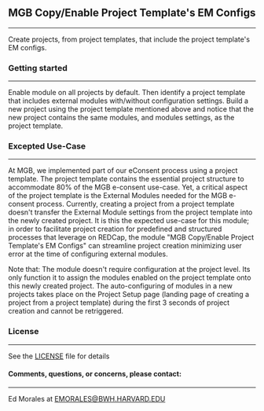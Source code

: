 ## MGB Copy/Enable Project Template's EM Configs
********************************************************************************
Create projects, from project templates, that include the project template's EM configs.

### Getting started
********************************************************************************
Enable module on all projects by default. Then identify a project template that includes external modules with/without configuration settings.
Build a new project using the project template mentioned above and notice that the new project contains the same modules, and modules settings, as the project template.

### Excepted Use-Case
********************************************************************************

At MGB, we implemented part of our eConsent process using a project template. The project template contains the essential project structure to accommodate 80% of the MGB e-consent use-case.
Yet, a critical aspect of the project template is the External Modules needed for the MGB e-consent process. Currently, creating a project from a project template doesn't transfer the External Module settings from the project template into the newly created project.
It is this the expected use-case for this module; in order to facilitate project creation for predefined and structured processes that leverage on REDCap, the module "MGB Copy/Enable Project Template's EM Configs" can streamline project creation minimizing user error at the time of configuring external modules.


Note that: The module doesn't require configuration at the project level. Its only function it to assign the modules enabled on the project template onto this newly created project. 
The auto-configuring of modules in a new projects takes place on the Project Setup page (landing page of creating a project from a project template) during the first 3 seconds of project creation and cannot be retriggered.

### License
********************************************************************************
See the [LICENSE](?prefix=self_service_ext_mod&page=LICENSE.md) file for details

#### Comments, questions, or concerns, please contact:
********************************************************************************
Ed Morales at EMORALES@BWH.HARVARD.EDU